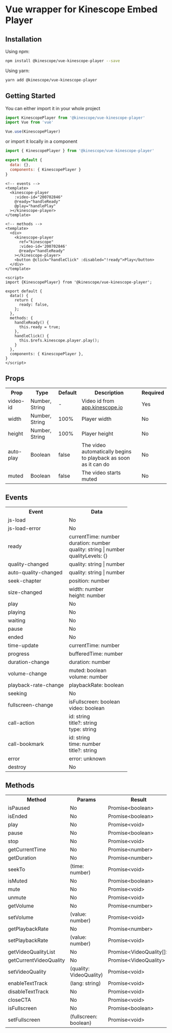 # Vue wrapper for Kinescope Embed Player 

## Installation

Using npm:

```bash
npm install @kinescope/vue-kinescope-player --save
```

Using yarn:

```bash
yarn add @kinescope/vue-kinescope-player
```

## Getting Started

You can either import it in your whole project

 ```js
import KinescopePlayer from '@kinescope/vue-kinescope-player'
import Vue from 'vue'

Vue.use(KinescopePlayer)
```

or import it locally in a component

```js
import { KinescopePlayer } from '@kinescope/vue-kinescope-player'

export default {
  data: {},
  components: { KinescopePlayer }
}
```

```vue
<!-- events -->
<template>
  <kinescope-player
    :video-id="200702846"
    @ready="handleReady"
    @play="handlePlay"
  ></kinescope-player>
</template>
```

```vue
<!-- methods -->
<template>
  <div>
    <kinescope-player
      ref="kinescope"
      :video-id='200702846'
      @ready="handleReady"
    ></kinescope-player>
    <button @click="handleClick" :disabled="!ready">Play</button>
  </div>
</template>

<script>
import {KinescopePlayer} from '@kinescope/vue-kinescope-player';

export default {
  data() {
    return {
      ready: false,
    };
  },
  methods: {
    handleReady() {
      this.ready = true;
    },
    handleClick() {
      this.$refs.kinescope.player.play();
    }
  },
  components: { KinescopePlayer },
}
</script>
```


## Props
<table>
  <tr>
    <th>Prop</th>
    <th>Type</th>
    <th>Default</th>
    <th>Description</th>
    <th>Required</th>
  </tr>
  <tr>
    <td>video-id</td>
    <td>Number, String</td>
    <td>-</td>
    <td>Video id from <a href="https://app.kinescope.io/">app.kinescope.io</a></td>
    <td>Yes</td>
  </tr>
  <tr>
    <td>width</td>
    <td>Number, String</td>
    <td>100%</td>
    <td>Player width</td>
    <td>No</td>
  </tr>
  <tr>
    <td>height</td>
    <td>Number, String</td>
    <td>100%</td>
    <td>Player height</td>
    <td>No</td>
  </tr>
  <tr>
    <td>auto-play</td>
    <td>Boolean</td>
    <td>false</td>
    <td>The video automatically begins to playback as soon as it can do</td>
    <td>No</td>
  </tr>
  <tr>
    <td>muted</td>
    <td>Boolean</td>
    <td>false</td>
    <td>The video starts muted</td>
    <td>No</td>
  </tr>
</table>

## Events
<table>
  <tr>
    <th>Event</th>
    <th>Data</th>
  </tr>
  <tr>
    <td>js-load</td>
    <td>No</td>
  </tr>
  <tr>
    <td>js-load-error</td>
    <td>No</td>
  </tr>
  <tr>
    <td>ready</td>
    <td>
      currentTime: number<br/>
      duration: number<br/>
      quality: string | number<br/>
      qualityLevels: {}
    </td>
  </tr>
  <tr>
    <td>quality-changed</td>
    <td>quality: string | number</td>
  </tr>
  <tr>
    <td>auto-quality-changed</td>
    <td>quality: string | number</td>
  </tr>
  <tr>
    <td>seek-chapter</td>
    <td>position: number</td>
  </tr>
  <tr>
    <td>size-changed</td>
    <td>
      width: number<br/>
      height: number
    </td>
  </tr>
  <tr>
    <td>play</td>
    <td>No</td>
  </tr>
  <tr>
    <td>playing</td>
    <td>No</td>
  </tr>
  <tr>
    <td>waiting</td>
    <td>No</td>
  </tr>
  <tr>
    <td>pause</td>
    <td>No</td>
  </tr>
  <tr>
    <td>ended</td>
    <td>No</td>
  </tr>
  <tr>
    <td>time-update</td>
    <td>currentTime: number</td>
  </tr>
  <tr>
    <td>progress</td>
    <td>bufferedTime: number</td>
  </tr>
  <tr>
    <td>duration-change</td>
    <td>duration: number</td>
  </tr>
  <tr>
    <td>volume-change</td>
    <td>
      muted: boolean<br/>
      volume: number
    </td>
  </tr>
  <tr>
    <td>playback-rate-change</td>
    <td>playbackRate: boolean</td>
  </tr>
  <tr>
    <td>seeking</td>
    <td>No</td>
  </tr>
  <tr>
    <td>fullscreen-change</td>
    <td>
      isFullscreen: boolean<br/>
      video: boolean
    </td>
  </tr>
  <tr>
    <td>call-action</td>
    <td>
      id: string<br/>
      title?: string<br/>
      type: string
    </td>
  </tr>
  <tr>
    <td>call-bookmark</td>
    <td>
      id: string<br/>
      time: number<br/>
      title?: string
    </td>
  </tr>
  <tr>
    <td>error</td>
    <td>error: unknown</td>
  </tr>
  <tr>
    <td>destroy</td>
    <td>No</td>
  </tr>
</table>

## Methods
<table>
  <tr>
    <th>Method</th>
    <th>Params</th>
    <th>Result</th>
  </tr>
  <tr>
    <td>isPaused</td>
    <td>No</td>
    <td>Promise&lt;boolean&gt;</td>
  </tr>
  <tr>
    <td>isEnded</td>
    <td>No</td>
    <td>Promise&lt;boolean&gt;</td>
  </tr>
  <tr>
    <td>play</td>
    <td>No</td>
    <td>Promise&lt;void&gt;</td>
  </tr>
  <tr>
    <td>pause</td>
    <td>No</td>
    <td>Promise&lt;boolean&gt;</td>
  </tr>
  <tr>
    <td>stop</td>
    <td>No</td>
    <td>Promise&lt;void&gt;</td>
  </tr>
  <tr>
    <td>getCurrentTime</td>
    <td>No</td>
    <td>Promise&lt;number&gt;</td>
  </tr>
  <tr>
    <td>getDuration</td>
    <td>No</td>
    <td>Promise&lt;number&gt;</td>
  </tr>
  <tr>
    <td>seekTo</td>
    <td>(time: number)</td>
    <td>Promise&lt;void&gt;</td>
  </tr>
  <tr>
    <td>isMuted</td>
    <td>No</td>
    <td>Promise&lt;boolean&gt;</td>
  </tr>
  <tr>
    <td>mute</td>
    <td>No</td>
    <td>Promise&lt;void&gt;</td>
  </tr>
  <tr>
    <td>unmute</td>
    <td>No</td>
    <td>Promise&lt;void&gt;</td>
  </tr>
  <tr>
    <td>getVolume</td>
    <td>No</td>
    <td>Promise&lt;number&gt;</td>
  </tr>
  <tr>
    <td>setVolume</td>
    <td>(value: number)</td>
    <td>Promise&lt;void&gt;</td>
  </tr>
  <tr>
    <td>getPlaybackRate</td>
    <td>No</td>
    <td>Promise&lt;number&gt;</td>
  </tr>
  <tr>
    <td>setPlaybackRate</td>
    <td>(value: number)</td>
    <td>Promise&lt;void&gt;</td>
  </tr>
  <tr>
    <td>getVideoQualityList</td>
    <td>No</td>
    <td>Promise&lt;VideoQuality[]&gt;</td>
  </tr>
  <tr>
    <td>getCurrentVideoQuality</td>
    <td>No</td>
    <td>Promise&lt;VideoQuality&gt;</td>
  </tr>
  <tr>
    <td>setVideoQuality</td>
    <td>(quality: VideoQuality)</td>
    <td>Promise&lt;void&gt;</td>
  </tr>
  <tr>
    <td>enableTextTrack</td>
    <td>(lang: string)</td>
    <td>Promise&lt;void&gt;</td>
  </tr>
  <tr>
    <td>disableTextTrack</td>
    <td>No</td>
    <td>Promise&lt;void&gt;</td>
  </tr>
  <tr>
    <td>closeCTA</td>
    <td>No</td>
    <td>Promise&lt;void&gt;</td>
  </tr>
  <tr>
    <td>isFullscreen</td>
    <td>No</td>
    <td>Promise&lt;boolean&gt;</td>
  </tr>
  <tr>
    <td>setFullscreen</td>
    <td>(fullscreen: boolean)</td>
    <td>Promise&lt;void&gt;</td>
  </tr>
</table>

